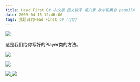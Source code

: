 ```yaml
---
title: Head First C# 中文版 图文皆译 第八章 枚举和集合 page354
date: 2009-04-15 12:46:00
tags: 我翻译的Head First C#（习作）
---
```

![](https://p-blog.csdn.net/images/p_blog_csdn_net/cuipengfei1/EntryImages/20090415/2009-04-15_12-29-08.jpg)

这是我们给你写好的Player类的方法。

  

![](https://p-blog.csdn.net/images/p_blog_csdn_net/cuipengfei1/EntryImages/20090415/2009-04-15_12-31-29.jpg)

![](https://p-blog.csdn.net/images/p_blog_csdn_net/cuipengfei1/EntryImages/20090415/2009-04-15_12-37-25.jpg)



[ ![](https://profile.csdnimg.cn/5/2/5/3_cuipengfei1)
![](https://g.csdnimg.cn/static/user-reg-year/1x/11.png)
](https://blog.csdn.net/cuipengfei1)






